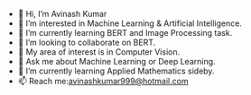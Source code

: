 - 👋 Hi, I’m Avinash Kumar
- 👀 I’m interested in Machine Learning & Artificial Intelligence.
- 🌱 I’m currently learning BERT and Image Processing task.
- 💞️ I’m looking to collaborate on BERT.
- 🔭 My area of interest is in Computer Vision.
- 💬 Ask me about Machine Learning or Deep Learning.
- 🌱 I’m currently learning Applied Mathematics sideby.
- 📫 Reach me:avinashkumar999@hotmail.com
